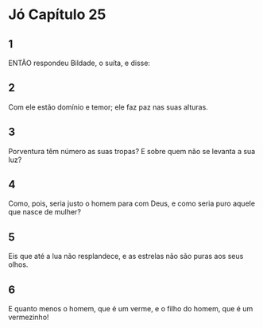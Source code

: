 # Jó Capítulo 25

## 1
ENTÃO respondeu Bildade, o suíta, e disse:

## 2
Com ele estão domínio e temor; ele faz paz nas suas alturas.

## 3
Porventura têm número as suas tropas? E sobre quem não se levanta a sua luz?

## 4
Como, pois, seria justo o homem para com Deus, e como seria puro aquele que nasce de mulher?

## 5
Eis que até a lua não resplandece, e as estrelas não são puras aos seus olhos.

## 6
E quanto menos o homem, que é um verme, e o filho do homem, que é um vermezinho!

